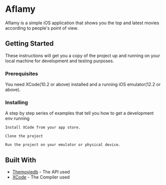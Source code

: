 # Aflamy

Aflamy is a simple iOS application that shows you the top and latest movies according to people's point of view.

## Getting Started

These instructions will get you a copy of the project up and running on your local machine for development and testing purposes.

### Prerequisites

You need XCode(10.2 or above) installed and a running iOS emulator(12.2 or above).


### Installing

A step by step series of examples that tell you how to get a development env running



```
Install XCode from your app store.
```
```
Clone the project
```
```
Run the project on your emulator or physical device.
```

## Built With

* [Themoviedb](https://developers.themoviedb.org/3) - The API used
* [XCode](https://developer.apple.com/xcode/) - The Compiler used





